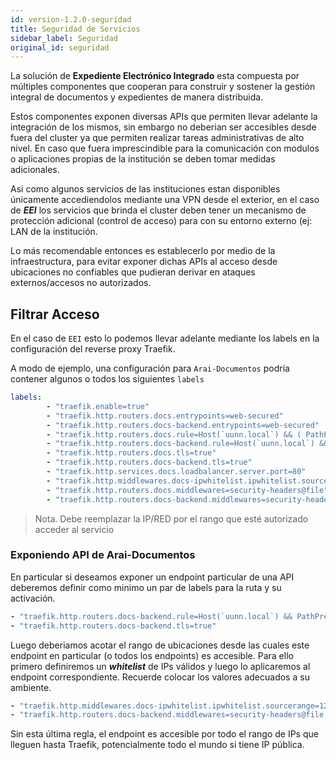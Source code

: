 ```yaml
---
id: version-1.2.0-seguridad
title: Seguridad de Servicios
sidebar_label: Seguridad
original_id: seguridad
---
```


La solución de **Expediente Electrónico Integrado** esta compuesta por múltiples componentes que cooperan para construir y sostener la
gestión integral de documentos y expedientes de manera distribuida. 

Estos componentes exponen diversas APIs que permiten llevar adelante la integración de los mismos, sin embargo no deberian ser accesibles 
desde fuera del cluster ya que permiten realizar tareas administrativas de alto nivel. En caso que fuera imprescindible para la 
comunicación con modulos o aplicaciones propias de la institución se deben tomar medidas adicionales.

Asi como algunos servicios de las instituciones estan disponibles únicamente accediendolos mediante una VPN desde el exterior, en 
el caso de ***EEI*** los servicios que brinda el cluster deben tener un mecanismo de protección adicional (control de acceso) para con 
su entorno externo (ej: LAN de la institución.

Lo más recomendable entonces es establecerlo por medio de la infraestructura, para evitar exponer dichas APIs al acceso desde ubicaciones 
no confiables que pudieran derivar en ataques externos/accesos no autorizados.

## Filtrar Acceso

En el caso de `EEI` esto lo podemos llevar adelante mediante los labels en la configuración del reverse proxy Traefik.

A modo de ejemplo, una configuración para `Arai-Documentos` podría contener algunos o todos los siguientes `labels`

```yml
labels:
        - "traefik.enable=true"
        - "traefik.http.routers.docs.entrypoints=web-secured"
        - "traefik.http.routers.docs-backend.entrypoints=web-secured"
        - "traefik.http.routers.docs.rule=Host(`uunn.local`) && ( PathPrefix(`/docs/rest/frontend`) || Path(`/docs/firmador.php`) )"
        - "traefik.http.routers.docs-backend.rule=Host(`uunn.local`) && PathPrefix(`/docs/rest/backend`)"
        - "traefik.http.routers.docs.tls=true"
        - "traefik.http.routers.docs-backend.tls=true"
        - "traefik.http.services.docs.loadbalancer.server.port=80"
        - "traefik.http.middlewares.docs-ipwhitelist.ipwhitelist.sourcerange=127.0.0.1/32,172.27.100.0/24"
        - "traefik.http.routers.docs.middlewares=security-headers@file"
        - "traefik.http.routers.docs-backend.middlewares=security-headers@file,docs-ipwhitelist"
```

> Nota. Debe reemplazar la IP/RED por el rango que esté autorizado acceder al servicio

### Exponiendo API de Arai-Documentos

En particular si deseamos exponer un endpoint particular de una API deberemos definir como minimo un par de labels para la ruta y su activación.

```yml
- "traefik.http.routers.docs-backend.rule=Host(`uunn.local`) && PathPrefix(`/docs/rest/backend`)"
- "traefik.http.routers.docs-backend.tls=true"
```

Luego deberiamos acotar el rango de ubicaciones desde las cuales este endpoint en particular (o todos los endpoints) es accesible.
Para ello primero definiremos un ***whitelist*** de IPs válidos y luego lo aplicaremos al endpoint correspondiente. Recuerde colocar los valores 
adecuados a su ambiente.

```yml
- "traefik.http.middlewares.docs-ipwhitelist.ipwhitelist.sourcerange=127.0.0.1/32,172.77.100.0/24"
- "traefik.http.routers.docs-backend.middlewares=security-headers@file,docs-ipwhitelist"
```

Sin esta última regla, el endpoint es accesible por todo el rango de IPs que lleguen hasta Traefik, potencialmente todo el mundo si tiene IP pública.
